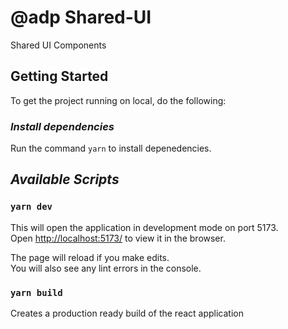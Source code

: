 # @adp Shared-UI

Shared UI Components

## Getting Started

To get the project running on local, do the following:

### _Install dependencies_

Run the command `yarn` to install depenedencies.

## _Available Scripts_

### `yarn dev`

This will open the application in development mode on port 5173.\
Open [http://localhost:5173/](http://localhost:5173/) to view it in the browser.

The page will reload if you make edits.\
You will also see any lint errors in the console.

### `yarn build`

Creates a production ready build of the react application